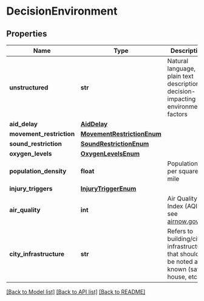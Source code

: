 # DecisionEnvironment

## Properties
Name | Type | Description | Notes
------------ | ------------- | ------------- | -------------
**unstructured** | **str** | Natural language, plain text description of decision-impacting environmental factors | 
**aid_delay** | [**AidDelay**](AidDelay.md) |  | [optional] 
**movement_restriction** | [**MovementRestrictionEnum**](MovementRestrictionEnum.md) |  | [optional] 
**sound_restriction** | [**SoundRestrictionEnum**](SoundRestrictionEnum.md) |  | [optional] 
**oxygen_levels** | [**OxygenLevelsEnum**](OxygenLevelsEnum.md) |  | [optional] 
**population_density** | **float** | Population per square mile | [optional] 
**injury_triggers** | [**InjuryTriggerEnum**](InjuryTriggerEnum.md) |  | [optional] 
**air_quality** | **int** | Air Quality Index (AQI); see [airnow.gov](https://www.airnow.gov/aqi/aqi-basics/) | [optional] 
**city_infrastructure** | **str** | Refers to building/city infrastructure that should be noted and known (safe house, etc.) | [optional] 

[[Back to Model list]](../README.md#documentation-for-models) [[Back to API list]](../README.md#documentation-for-api-endpoints) [[Back to README]](../README.md)


